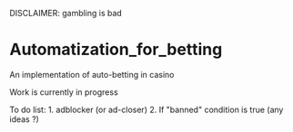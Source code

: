 DISCLAIMER: gambling is bad

# Automatization_for_betting
An implementation of auto-betting in casino 

Work is currently in progress

To do list:
    1. adblocker (or ad-closer)
    2. If "banned" condition is true (any ideas ?)
